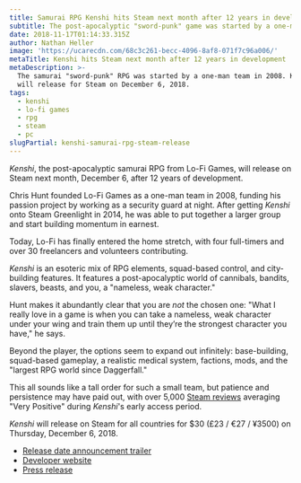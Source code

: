 ```yaml
---
title: Samurai RPG Kenshi hits Steam next month after 12 years in development
subtitle: The post-apocalyptic "sword-punk" game was started by a one-man team in 2008
date: 2018-11-17T01:14:33.315Z
author: Nathan Heller
image: 'https://ucarecdn.com/68c3c261-becc-4096-8af8-071f7c96a006/'
metaTitle: Kenshi hits Steam next month after 12 years in development
metaDescription: >-
  The samurai "sword-punk" RPG was started by a one-man team in 2008. Kenshi
  will release for Steam on December 6, 2018.
tags:
  - kenshi
  - lo-fi games
  - rpg
  - steam
  - pc
slugPartial: kenshi-samurai-rpg-steam-release
---
```

_Kenshi_, the post-apocalyptic samurai RPG from Lo-Fi Games, will release on Steam next month, December 6, after 12 years of development.

Chris Hunt founded Lo-Fi Games as a one-man team in 2008, funding his passion project by working as a security guard at night. After getting _Kenshi_ onto Steam Greenlight in 2014, he was able to put together a larger group and start building momentum in earnest. 

Today, Lo-Fi has finally entered the home stretch, with four full-timers and over 30 freelancers and volunteers contributing.

_Kenshi_ is an esoteric mix of RPG elements, squad-based control, and city-building features. It features a post-apocalyptic world of cannibals, bandits, slavers, beasts, and you, a "nameless, weak character." 

Hunt makes it abundantly clear that you are _not_ the chosen one: "What I really love in a game is when you can take a nameless, weak character under your wing and train them up until they’re the strongest character you have," he says. 

Beyond the player, the options seem to expand out infinitely: base-building, squad-based gameplay, a realistic medical system, factions, mods, and the "largest RPG world since Daggerfall."

This all sounds like a tall order for such a small team, but patience and persistence may have paid out, with over 5,000 [Steam reviews](https://store.steampowered.com/app/233860/Kenshi/#app_reviews_hash) averaging "Very Positive" during _Kenshi_'s early access period.

_Kenshi_ will release on Steam for all countries for $30 (£23 / €27 / ¥3500) on Thursday, December 6, 2018.

* [Release date announcement trailer](https://youtu.be/zP4zOTSx2s8)
* [Developer website](https://lofigames.com/)
* [Press release](http://www.gamasutra.com/view/pressreleases/330890/SwordPunk_Sandbox_RPG_Kenshi_Opens_its_Huge_PostApocalyptic_Samurai_World_in_December.php)
